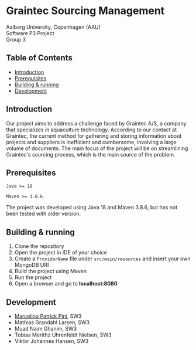 # Graintec Sourcing Management
Aalborg University, Copenhagen (AAU)  
Software P3 Project   
Group 3

## Table of Contents
- [Introduction](#introduction)
- [Prerequisites](#prerequisites)
- [Building & running](#building--running)
- [Development](#development)

## Introduction
Our project aims to address a challenge faced by Graintec A/S, a company that specializes in aquaculture technology. According to our contact at Graintec, the current method for gathering and storing information about projects and suppliers is inefficient and cumbersome, involving a large volume of documents. The main focus of the project will be on streamlining Graintec's sourcing process, which is the main source of the problem.

## Prerequisites
``Java >= 18``

``Maven >= 3.8.6``

The project was developed using Java 18 and Maven 3.8.6, but has not been tested with older version.

## Building & running
1. Clone the repository
2. Open the project in IDE of your choice
3. Create a ``ProviderName`` file under ``src/main/resources`` and insert your own MongoDB URI
4. Build the project using Maven
5. Run the project
6. Open a browser and go to **localhost:8080**

## Development
- [Marcelino Patrick Pini](https://github.com/ITPini), SW3
- Mathias Grandahl Larsen, SW3
- Muad Naim Ghanim, SW3
- Tobias Merithz Uhrenfeldt Nielsen, SW3
- Viktor Johannes Hansen, SW3
